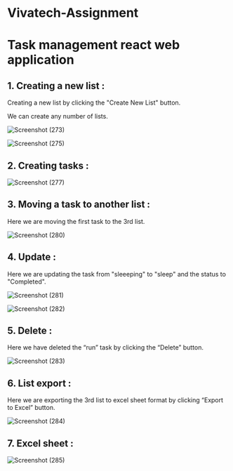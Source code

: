 # Vivatech-Assignment 
<h1>Task management react web application</h1>

<h2>1. Creating a new list : </h2>
<p>Creating a new list by clicking the "Create New List" button.</p>
<p>We can create any number of lists.</p>

![Screenshot (273)](https://github.com/RaghavendraRD123/Vivatech-Assignment/assets/107551502/0d17a3ac-8b3c-445b-a0b7-6f359a2c49b6)

![Screenshot (275)](https://github.com/RaghavendraRD123/Vivatech-Assignment/assets/107551502/f6078b77-ab28-4de0-b128-e6c35da38d19)

<h2>2. Creating tasks : </h2>

![Screenshot (277)](https://github.com/RaghavendraRD123/Vivatech-Assignment/assets/107551502/75b21b84-f4e4-4d57-ab98-bd4d6c8b0ba7)

<h2>3. Moving a task to another list : </h2>
<p>Here we are moving the first task to the 3rd list.</p>

![Screenshot (280)](https://github.com/RaghavendraRD123/Vivatech-Assignment/assets/107551502/67b0ea88-d78f-4aae-bfff-51c0761b13d9)

<h2>4. Update : </h2>
<p>Here we are updating the task from "sleeeping" to "sleep" and the status to "Completed".</p>

![Screenshot (281)](https://github.com/RaghavendraRD123/Vivatech-Assignment/assets/107551502/440e3f38-92ad-4564-b058-13d5fe725483)


![Screenshot (282)](https://github.com/RaghavendraRD123/Vivatech-Assignment/assets/107551502/fc47bd23-3b59-4fc6-8d22-3fa438dcf939)

<h2>5. Delete : </h2>
<p>Here we have deleted the “run” task by clicking the “Delete” button.</p>

![Screenshot (283)](https://github.com/RaghavendraRD123/Vivatech-Assignment/assets/107551502/73f5daae-1cce-4046-b3f3-803870058c74)

<h2>6. List export : </h2>
<p>Here we are exporting the 3rd list to excel sheet format by clicking “Export to Excel” button.</p>

![Screenshot (284)](https://github.com/RaghavendraRD123/Vivatech-Assignment/assets/107551502/2fda477c-d38b-424e-ba3f-f09b06e20688)

<h2>7. Excel sheet : </h2>

![Screenshot (285)](https://github.com/RaghavendraRD123/Vivatech-Assignment/assets/107551502/ddf073be-1fa5-4e01-9d5d-42049b2d6056)



